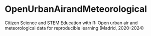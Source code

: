# OpenUrbanAirandMeteorological
Citizen Science and STEM Education with R: Open urban air and meteorological data for reproducible learning (Madrid, 2020–2024)
